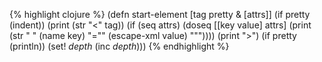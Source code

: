 {% highlight clojure %}
(defn start-element
  [tag pretty & [attrs]]
  (if pretty (indent))
  (print (str "<" tag))
  (if (seq attrs)
    (doseq [[key value] attrs]
      (print (str " " (name key) "=\"" (escape-xml value) "\""))))
  (print ">")
  (if pretty (println))
  (set! *depth* (inc *depth*)))
{% endhighlight %}
